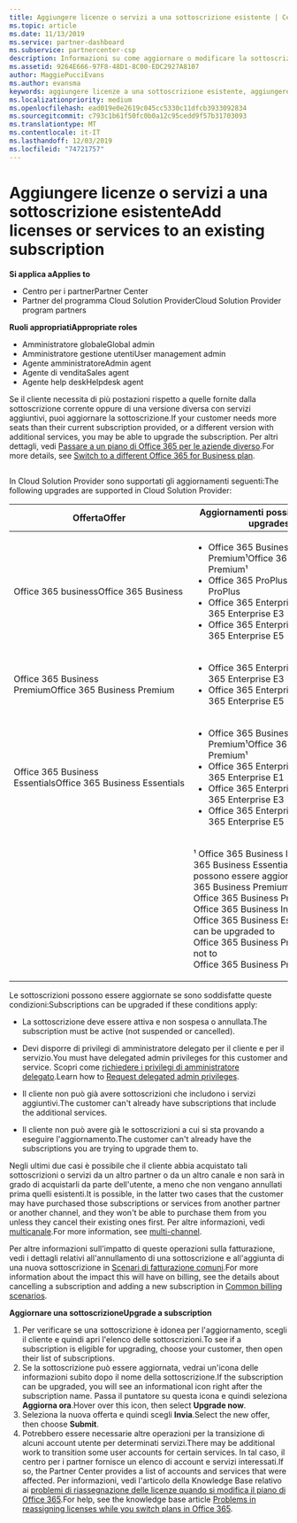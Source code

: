 ```yaml
---
title: Aggiungere licenze o servizi a una sottoscrizione esistente | Centro
ms.topic: article
ms.date: 11/13/2019
ms.service: partner-dashboard
ms.subservice: partnercenter-csp
description: Informazioni su come aggiornare o modificare la sottoscrizione di un cliente, ad esempio l'aggiunta di altre licenze o postazioni o il passaggio a una versione diversa con altri servizi.
ms.assetid: 9264E666-97F8-48D1-8C00-EDC2927A8107
author: MaggiePucciEvans
ms.author: evansma
keywords: aggiungere licenze a una sottoscrizione esistente, aggiungere postazioni a una sottoscrizione esistente, modificare una sottoscrizione, cambiare una sottoscrizione, acquistare ulteriori licenze per un cliente
ms.localizationpriority: medium
ms.openlocfilehash: ead019e0e2619c045cc5330c11dfcb3933092834
ms.sourcegitcommit: c793c1b61f50fc0b0a12c95cedd9f57b31703093
ms.translationtype: MT
ms.contentlocale: it-IT
ms.lasthandoff: 12/03/2019
ms.locfileid: "74721757"
---
```

# <a name="add-licenses-or-services-to-an-existing-subscription"></a><span data-ttu-id="cef17-104">Aggiungere licenze o servizi a una sottoscrizione esistente</span><span class="sxs-lookup"><span data-stu-id="cef17-104">Add licenses or services to an existing subscription</span></span>

<span data-ttu-id="cef17-105">**Si applica a**</span><span class="sxs-lookup"><span data-stu-id="cef17-105">**Applies to**</span></span>

- <span data-ttu-id="cef17-106">Centro per i partner</span><span class="sxs-lookup"><span data-stu-id="cef17-106">Partner Center</span></span>
- <span data-ttu-id="cef17-107">Partner del programma Cloud Solution Provider</span><span class="sxs-lookup"><span data-stu-id="cef17-107">Cloud Solution Provider program partners</span></span>

<span data-ttu-id="cef17-108">**Ruoli appropriati**</span><span class="sxs-lookup"><span data-stu-id="cef17-108">**Appropriate roles**</span></span>

- <span data-ttu-id="cef17-109">Amministratore globale</span><span class="sxs-lookup"><span data-stu-id="cef17-109">Global admin</span></span>
- <span data-ttu-id="cef17-110">Amministratore gestione utenti</span><span class="sxs-lookup"><span data-stu-id="cef17-110">User management admin</span></span>
- <span data-ttu-id="cef17-111">Agente amministratore</span><span class="sxs-lookup"><span data-stu-id="cef17-111">Admin agent</span></span>
- <span data-ttu-id="cef17-112">Agente di vendita</span><span class="sxs-lookup"><span data-stu-id="cef17-112">Sales agent</span></span>
- <span data-ttu-id="cef17-113">Agente help desk</span><span class="sxs-lookup"><span data-stu-id="cef17-113">Helpdesk agent</span></span>

<span data-ttu-id="cef17-114">Se il cliente necessita di più postazioni rispetto a quelle fornite dalla sottoscrizione corrente oppure di una versione diversa con servizi aggiuntivi, puoi aggiornare la sottoscrizione.</span><span class="sxs-lookup"><span data-stu-id="cef17-114">If your customer needs more seats than their current subscription provided, or a different version with additional services, you may be able to upgrade the subscription.</span></span> <span data-ttu-id="cef17-115">Per altri dettagli, vedi [Passare a un piano di Office 365 per le aziende diverso](https://go.microsoft.com/fwlink/p/?LinkId=723577).</span><span class="sxs-lookup"><span data-stu-id="cef17-115">For more details, see [Switch to a different Office 365 for Business plan](https://go.microsoft.com/fwlink/p/?LinkId=723577).</span></span>

## <a href="" id="upgradesubscription"></a>


<span data-ttu-id="cef17-116">In Cloud Solution Provider sono supportati gli aggiornamenti seguenti:</span><span class="sxs-lookup"><span data-stu-id="cef17-116">The following upgrades are supported in Cloud Solution Provider:</span></span>

<table>
<colgroup>
<col width="50%" />
<col width="50%" />
</colgroup>
<thead>
<tr class="header">
<th><span data-ttu-id="cef17-117">Offerta</span><span class="sxs-lookup"><span data-stu-id="cef17-117">Offer</span></span></th>
<th><span data-ttu-id="cef17-118">Aggiornamenti possibili</span><span class="sxs-lookup"><span data-stu-id="cef17-118">Possible upgrades</span></span></th>
</tr>
</thead>
<tbody>
<tr class="odd">
<td><span data-ttu-id="cef17-119">Office 365 business</span><span class="sxs-lookup"><span data-stu-id="cef17-119">Office 365 Business</span></span></td>
<td><ul>
<li><span data-ttu-id="cef17-120">Office 365 Business Premium¹</span><span class="sxs-lookup"><span data-stu-id="cef17-120">Office 365 Business Premium¹</span></span></li>
<li><span data-ttu-id="cef17-121">Office 365 ProPlus</span><span class="sxs-lookup"><span data-stu-id="cef17-121">Office 365 ProPlus</span></span></li>
<li><span data-ttu-id="cef17-122">Office 365 Enterprise E3</span><span class="sxs-lookup"><span data-stu-id="cef17-122">Office 365 Enterprise E3</span></span></li>
<li><span data-ttu-id="cef17-123">Office 365 Enterprise E5</span><span class="sxs-lookup"><span data-stu-id="cef17-123">Office 365 Enterprise E5</span></span></li>
</ul></td>
</tr>
<tr class="even">
<td><span data-ttu-id="cef17-124">Office 365 Business Premium</span><span class="sxs-lookup"><span data-stu-id="cef17-124">Office 365 Business Premium</span></span></td>
<td><ul>
<li><span data-ttu-id="cef17-125">Office 365 Enterprise E3</span><span class="sxs-lookup"><span data-stu-id="cef17-125">Office 365 Enterprise E3</span></span></li>
<li><span data-ttu-id="cef17-126">Office 365 Enterprise E5</span><span class="sxs-lookup"><span data-stu-id="cef17-126">Office 365 Enterprise E5</span></span></li>
</ul></td>
</tr>
<tr class="odd">
<td><span data-ttu-id="cef17-127">Office 365 Business Essentials</span><span class="sxs-lookup"><span data-stu-id="cef17-127">Office 365 Business Essentials</span></span></td>
<td><ul>
<li><span data-ttu-id="cef17-128">Office 365 Business Premium¹</span><span class="sxs-lookup"><span data-stu-id="cef17-128">Office 365 Business Premium¹</span></span></li>
<li><span data-ttu-id="cef17-129">Office 365 Enterprise E1</span><span class="sxs-lookup"><span data-stu-id="cef17-129">Office 365 Enterprise E1</span></span></li>
<li><span data-ttu-id="cef17-130">Office 365 Enterprise E3</span><span class="sxs-lookup"><span data-stu-id="cef17-130">Office 365 Enterprise E3</span></span></li>
<li><span data-ttu-id="cef17-131">Office 365 Enterprise E5</span><span class="sxs-lookup"><span data-stu-id="cef17-131">Office 365 Enterprise E5</span></span></li>
</ul></td>
</tr>
<tr class="even">
<td></td>
<td><p><span data-ttu-id="cef17-132">¹ Office 365 Business India e Office 365 Business Essentials India possono essere aggiornati a Office 365 Business Premium India, non a Office 365 Business Premium.</span><span class="sxs-lookup"><span data-stu-id="cef17-132">¹ Office 365 Business India and Office 365 Business Essentials India can be upgraded to Office 365 Business Premium India, not to Office 365 Business Premium.</span></span></p></td>
</tr>
</tbody>
</table>

<span data-ttu-id="cef17-133">Le sottoscrizioni possono essere aggiornate se sono soddisfatte queste condizioni:</span><span class="sxs-lookup"><span data-stu-id="cef17-133">Subscriptions can be upgraded if these conditions apply:</span></span>

-   <span data-ttu-id="cef17-134">La sottoscrizione deve essere attiva e non sospesa o annullata.</span><span class="sxs-lookup"><span data-stu-id="cef17-134">The subscription must be active (not suspended or cancelled).</span></span>

-   <span data-ttu-id="cef17-135">Devi disporre di privilegi di amministratore delegato per il cliente e per il servizio.</span><span class="sxs-lookup"><span data-stu-id="cef17-135">You must have delegated admin privileges for this customer and service.</span></span> <span data-ttu-id="cef17-136">Scopri come [richiedere i privilegi di amministratore delegato](request-a-relationship-with-a-customer.md).</span><span class="sxs-lookup"><span data-stu-id="cef17-136">Learn how to [Request delegated admin privileges](request-a-relationship-with-a-customer.md).</span></span>

-   <span data-ttu-id="cef17-137">Il cliente non può già avere sottoscrizioni che includono i servizi aggiuntivi.</span><span class="sxs-lookup"><span data-stu-id="cef17-137">The customer can't already have subscriptions that include the additional services.</span></span>

-   <span data-ttu-id="cef17-138">Il cliente non può avere già le sottoscrizioni a cui si sta provando a eseguire l'aggiornamento.</span><span class="sxs-lookup"><span data-stu-id="cef17-138">The customer can't already have the subscriptions you are trying to upgrade them to.</span></span>

<span data-ttu-id="cef17-139">Negli ultimi due casi è possibile che il cliente abbia acquistato tali sottoscrizioni o servizi da un altro partner o da un altro canale e non sarà in grado di acquistarli da parte dell'utente, a meno che non vengano annullati prima quelli esistenti.</span><span class="sxs-lookup"><span data-stu-id="cef17-139">It is possible, in the latter two cases that the customer may have purchased those subscriptions or services from another partner or another channel, and they won't be able to purchase them from you unless they cancel their existing ones first.</span></span> <span data-ttu-id="cef17-140">Per altre informazioni, vedi [multicanale](multichannel.md).</span><span class="sxs-lookup"><span data-stu-id="cef17-140">For more information, see [multi-channel](multichannel.md).</span></span>

<span data-ttu-id="cef17-141">Per altre informazioni sull'impatto di queste operazioni sulla fatturazione, vedi i dettagli relativi all'annullamento di una sottoscrizione e all'aggiunta di una nuova sottoscrizione in [Scenari di fatturazione comuni](common-billing-scenarios.md).</span><span class="sxs-lookup"><span data-stu-id="cef17-141">For more information about the impact this will have on billing, see the details about cancelling a subscription and adding a new subscription in [Common billing scenarios](common-billing-scenarios.md).</span></span>

<span data-ttu-id="cef17-142">**Aggiornare una sottoscrizione**</span><span class="sxs-lookup"><span data-stu-id="cef17-142">**Upgrade a subscription**</span></span>

1.  <span data-ttu-id="cef17-143">Per verificare se una sottoscrizione è idonea per l'aggiornamento, scegli il cliente e quindi apri l'elenco delle sottoscrizioni.</span><span class="sxs-lookup"><span data-stu-id="cef17-143">To see if a subscription is eligible for upgrading, choose your customer, then open their list of subscriptions.</span></span>
2.  <span data-ttu-id="cef17-144">Se la sottoscrizione può essere aggiornata, vedrai un'icona delle informazioni subito dopo il nome della sottoscrizione.</span><span class="sxs-lookup"><span data-stu-id="cef17-144">If the subscription can be upgraded, you will see an informational icon right after the subscription name.</span></span> <span data-ttu-id="cef17-145">Passa il puntatore su questa icona e quindi seleziona **Aggiorna ora**.</span><span class="sxs-lookup"><span data-stu-id="cef17-145">Hover over this icon, then select **Upgrade now**.</span></span>
3.  <span data-ttu-id="cef17-146">Seleziona la nuova offerta e quindi scegli **Invia**.</span><span class="sxs-lookup"><span data-stu-id="cef17-146">Select the new offer, then choose **Submit**.</span></span>
4.  <span data-ttu-id="cef17-147">Potrebbero essere necessarie altre operazioni per la transizione di alcuni account utente per determinati servizi.</span><span class="sxs-lookup"><span data-stu-id="cef17-147">There may be additional work to transition some user accounts for certain services.</span></span> <span data-ttu-id="cef17-148">In tal caso, il centro per i partner fornisce un elenco di account e servizi interessati.</span><span class="sxs-lookup"><span data-stu-id="cef17-148">If so, the Partner Center provides a list of accounts and services that were affected.</span></span> <span data-ttu-id="cef17-149">Per informazioni, vedi l'articolo della Knowledge Base relativo ai [problemi di riassegnazione delle licenze quando si modifica il piano di Office 365](https://go.microsoft.com/fwlink/p/?LinkId=723576).</span><span class="sxs-lookup"><span data-stu-id="cef17-149">For help, see the knowledge base article [Problems in reassigning licenses while you switch plans in Office 365](https://go.microsoft.com/fwlink/p/?LinkId=723576).</span></span>

 

 



